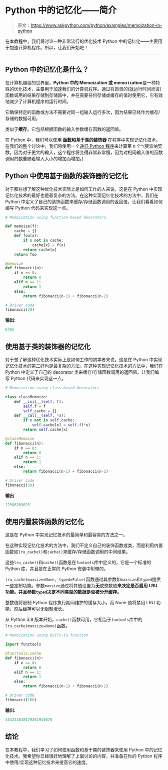 # Python 中的记忆化——简介

> 原文：<https://www.askpython.com/python/examples/memoization-in-python>

在本教程中，我们将讨论一种非常流行的优化技术 Python 中的记忆化——主要用于加速计算机程序。所以，让我们开始吧！

* * *

## Python 中的记忆化是什么？

在计算机编程的世界里，**Python 中的 Memoization 或 memo ization**是一种特殊的优化技术，主要用于加速我们的计算机程序。通过将昂贵的(就运行时间而言)函数调用的结果存储到存储器中，并在需要任何存储或缓存的值时使用它，它有效地减少了计算机程序的运行时间。

它确保特定的函数或方法不需要对同一组输入运行多次，因为结果已经作为缓存/存储的数据可用。

类似于**缓存**。它包括根据函数的输入参数缓存函数的返回值。

在 Python 中，我们可以使用 **[函数和基于类的装饰器](https://www.askpython.com/python/examples/decorators-in-python)** 在程序中实现记忆化技术。在我们的整个讨论中，我们将使用一个[递归 Python 程序](https://www.askpython.com/python/python-recursion-function)来计算第 n 个^(斐波纳契数，因为对于更大的输入，这个程序将变得非常非常慢，因为对相同输入值的函数调用的数量随着输入大小的增加而增加。)

## Python 中使用基于函数的装饰器的记忆化

对于那些想了解这种优化技术实际上是如何工作的人来说，这是在 Python 中实现记忆化技术的最好也是最复杂的方法。在这种实现记忆化技术的方法中，我们在 Python 中定义了自己的装饰函数来缓存/存储函数调用的返回值。让我们看看如何编写 Python 代码来实现这一点。

```py
# Memoization using function-based decorators

def memoize(f):
    cache = {}
    def foo(x):
        if x not in cache:
            cache[x] = f(x)
        return cache[x]
    return foo

@memoize
def fibonacci(n):
    if n == 0:
        return 0
    elif n == 1:
        return 1
    else:
        return fibonacci(n-1) + fibonacci(n-2)

# Driver code
fibonacci(20)

```

**输出:**

```py
6765

```

## 使用基于类的装饰器的记忆化

对于想了解这种优化技术实际上是如何工作的初学者来说，这是在 Python 中实现记忆化技术的第二好也是最复杂的方法。在这种实现记忆化技术的方法中，我们在 Python 中定义了自己的 decorator 类来缓存/存储函数调用的返回值。让我们编写 Python 代码来实现这一点。

```py
# Memoization using class-based decorators

class classMemoize:
    def __init__(self, f):
        self.f = f
        self.cache = {}
    def __call__(self, *x):
        if x not in self.cache:
            self.cache[x] = self.f(*x)
        return self.cache[x]

@classMemoize
def fibonacci(n):
    if n == 0:
        return 0
    elif n == 1:
        return 1
    else:
        return fibonacci(n-1) + fibonacci(n-2)

# Driver code
fibonacci(50)

```

**输出**

```py
12586269025

```

## 使用内置装饰函数的记忆化

这是在 Python 中实现记忆技术的最简单和最容易的方法之一。

在这种实现记忆化技术的方法中，我们不定义自己的装饰函数或类，而是利用内置函数如`lru_cache()`和`cache()`来缓存/存储函数调用的中间结果。

这些`lru_cache()`和`cache()`函数是在`funtools`库中定义的，它是一个标准的 Python 库，并且是在正常的 Python 安装中附带的。

`lru_cache(maxsize=None, typed=False)`函数通过其参数如`maxsize`和`typed`提供一些定制功能。参数`maxsize`通过将其值设置为**无**或整数值**来决定是否启用 LRU 功能。并且参数`typed`决定不同类型的数据是否被分开缓存。**

整数值将限制 Python 程序执行期间维护的缓存大小，而 None 值将禁用 LRU 功能，然后缓存可以无限制增长。

从 Python 3.9 版本开始，`cache()`函数可用，它相当于`funtools`库中的`lru_cache(maxsize=None)`函数。

```py
# Memoization using built-in function

import functools

@functools.cache
def fibonacci(n):
    if n == 0:
        return 0
    elif n == 1:
        return 1
    else:
        return fibonacci(n-1) + fibonacci(n-2)

# Driver code
fibonacci(100)

```

**输出:**

```py
354224848179261915075

```

## 结论

在本教程中，我们学习了如何使用函数和基于类的装饰器来使用 Python 中的记忆化技术。我希望你已经很好地理解了上面讨论的内容，并准备在你的 Python 程序中使用/实现这种记忆技术来提高它的速度。